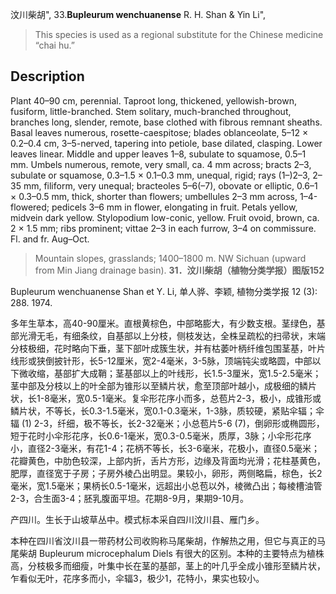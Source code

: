 汶川柴胡",
33.**Bupleurum wenchuanense** R. H. Shan & Yin Li",

> This species is used as a regional substitute for the Chinese medicine “chai hu.”

## Description
Plant 40–90 cm, perennial. Taproot long, thickened, yellowish-brown, fusiform, little-branched. Stem solitary, much-branched throughout, branches long, slender, remote, base clothed with fibrous remnant sheaths. Basal leaves numerous, rosette-caespitose; blades oblanceolate, 5–12 × 0.2–0.4 cm, 3–5-nerved, tapering into petiole, base dilated, clasping. Lower leaves linear. Middle and upper leaves 1–8, subulate to squamose, 0.5–1 mm. Umbels numerous, remote, very small, ca. 4 mm across; bracts 2–3, subulate or squamose, 0.3–1.5 × 0.1–0.3 mm, unequal, rigid; rays (1–)2–3, 2–35 mm, filiform, very unequal; bracteoles 5–6(–7), obovate or elliptic, 0.6–1 × 0.3–0.5 mm, thick, shorter than flowers; umbellules 2–3 mm across, 1–4-flowered; pedicels 3–6 mm in flower, elongating in fruit. Petals yellow, midvein dark yellow. Stylopodium low-conic, yellow. Fruit ovoid, brown, ca. 2 × 1.5 mm; ribs prominent; vittae 2–3 in each furrow, 3–4 on commissure. Fl. and fr. Aug–Oct.

> Mountain slopes, grasslands; 1400–1800 m. NW Sichuan (upward from Min Jiang drainage basin).
**31．汶川柴胡（植物分类学报）图版152**

Bupleurum wenchuanense Shan et Y. Li, 单人骅、李颖, 植物分类学报 12 (3): 288. 1974.

多年生草本，高40-90厘米。直根黄棕色，中部略膨大，有少数支根。茎绿色，基部光滑无毛，有细条纹，自基部以上分枝，侧枝发达，全株呈疏松的扫帚状，末端分枝极细，花时略向下垂，茎下部叶成簇生状，并有枯萎叶柄纤维包围茎基，叶片线形或狭倒披针形，长5-12厘米，宽2-4毫米，3-5脉，顶端钝尖或略圆，中部以下微收缩，基部扩大成鞘；茎基部以上的叶线形，长1.5-3厘米，宽1.5-2.5毫米；茎中部及分枝以上的叶全部为锥形以至鳞片状，愈至顶部叶越小，成极细的鳞片状，长1-8毫米，宽0.5-1毫米。复伞形花序小而多，总苞片2-3，极小，成锥形或鳞片状，不等长，长0.3-1.5毫米，宽0.1-0.3毫米，1-3脉，质较硬，紧贴伞辐；伞辐 (1) 2-3，纤细，极不等长，长2-32毫米；小总苞片5-6 (7)，倒卵形或椭圆形，短于花时小伞形花序，长0.6-1毫米，宽0.3-0.5毫米，质厚，3脉；小伞形花序小，直径2-3毫米，有花1-4；花柄不等长，长3-6毫米，花极小，直径0.5毫米；花瓣黄色，中肋色较深，上部内折，舌片方形，边缘及背面均光滑；花柱基黄色，肥厚，直径宽于子房；子房外棱凸出明显。果较小，卵形，两侧略扁，棕色，长2毫米，宽1.5毫米；果柄长0.5-1毫米，远超出小总苞以外，棱微凸出；每棱槽油管2-3，合生面3-4；胚乳腹面平坦。花期8-9月，果期9-10月。

产四川。生长于山坡草丛中。模式标本采自四川汶川县、雁门乡。

本种在四川省汶川县一带药材公司收购称马尾柴胡，作解热之用，但它与真正的马尾柴胡 Bupleurum microcephalum Diels 有很大的区别。本种的主要特点为植株高，分枝极多而细瘦，叶集中长在茎的基部，茎上的叶几乎全成小锥形至鳞片状，乍看似无叶，花序多而小，伞辐3，极少1，花特小，果实也较小。
